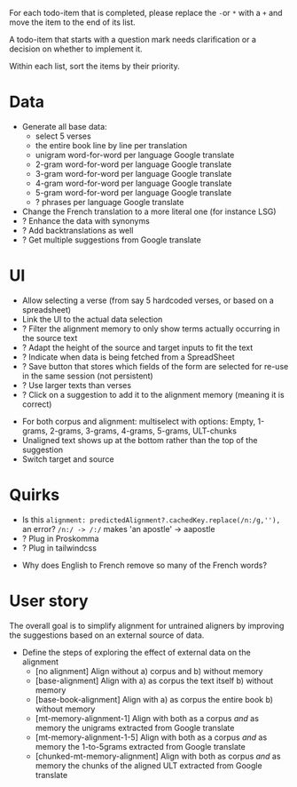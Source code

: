 For each todo-item that is completed, please replace the `-`or `*` with a `+` and move the item to the end of its list.

A todo-item that starts with a question mark needs clarification or a decision on whether to implement it.

Within each list, sort the items by their priority.


# Data
- Generate all base data:
    * select 5 verses
    * the entire book line by line per translation
    * unigram word-for-word per language Google translate
    * 2-gram word-for-word per language Google translate
    * 3-gram word-for-word per language Google translate
    * 4-gram word-for-word per language Google translate
    * 5-gram word-for-word per language Google translate
    * ? phrases per language Google translate 
- Change the French translation to a more literal one (for instance LSG)
- ? Enhance the data with synonyms
- ? Add backtranslations as well
- ? Get multiple suggestions from Google translate


# UI
- Allow selecting a verse (from say 5 hardcoded verses, or based on a spreadsheet)
- Link the UI to the actual data selection
- ? Filter the alignment memory to only show terms actually occurring in the source text
- ? Adapt the height of the source and target inputs to fit the text
- ? Indicate when data is being fetched from a SpreadSheet
- ? Save button that stores which fields of the form are selected for re-use in the same session (not persistent)
- ? Use larger texts than verses
- ? Click on a suggestion to add it to the alignment memory (meaning it is correct)
+ For both corpus and alignment: multiselect with options: Empty, 1-grams, 2-grams, 3-grams, 4-grams, 5-grams, ULT-chunks
+ Unaligned text shows up at the bottom rather than the top of the suggestion
+ Switch target and source

# Quirks
- Is this `alignment: predictedAlignment?.cachedKey.replace(/n:/g,''),` an error? `/n:/ -> /:/` makes 'an apostle' -> aapostle
- ? Plug in Proskomma
- ? Plug in tailwindcss
+  Why does English to French remove so many of the French words?


# User story
The overall goal is to simplify alignment for untrained aligners by improving 
the suggestions based on an external source of data.

- Define the steps of exploring the effect of external data on the alignment
    * [no alignment] Align without a) corpus and b) without memory 
    * [base-alignment] Align with a) as corpus the text itself b) without memory
    * [base-book-alignment] Align with a) as corpus the entire book b) without memory
    * [mt-memory-alignment-1] Align with both as a corpus *and* as memory the unigrams extracted from Google translate
    * [mt-memory-alignment-1-5] Align with both as a corpus *and* as memory the 1-to-5grams extracted from Google translate
    * [chunked-mt-memory-alignment] Align with both as corpus *and* as memory the chunks of the aligned ULT extracted from Google translate


